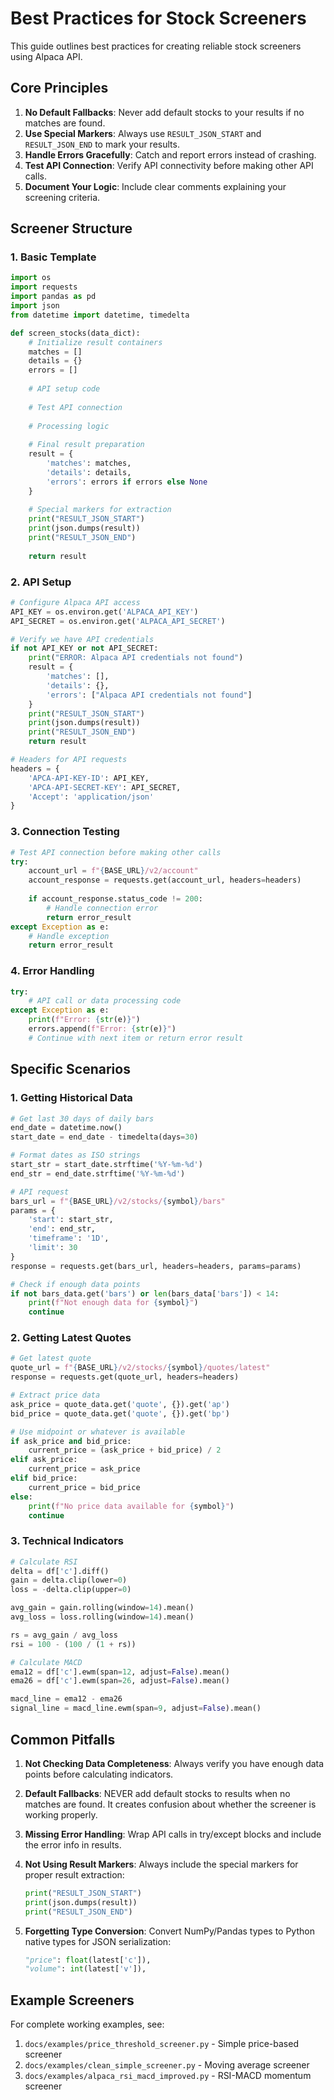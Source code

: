 # Best Practices for Stock Screeners

This guide outlines best practices for creating reliable stock screeners using Alpaca API.

## Core Principles

1. **No Default Fallbacks**: Never add default stocks to your results if no matches are found.
2. **Use Special Markers**: Always use `RESULT_JSON_START` and `RESULT_JSON_END` to mark your results.
3. **Handle Errors Gracefully**: Catch and report errors instead of crashing.
4. **Test API Connection**: Verify API connectivity before making other API calls.
5. **Document Your Logic**: Include clear comments explaining your screening criteria.

## Screener Structure

### 1. Basic Template

```python
import os
import requests
import pandas as pd
import json
from datetime import datetime, timedelta

def screen_stocks(data_dict):
    # Initialize result containers
    matches = []
    details = {}
    errors = []
    
    # API setup code
    
    # Test API connection
    
    # Processing logic
    
    # Final result preparation
    result = {
        'matches': matches,
        'details': details,
        'errors': errors if errors else None
    }
    
    # Special markers for extraction
    print("RESULT_JSON_START")
    print(json.dumps(result))
    print("RESULT_JSON_END")
    
    return result
```

### 2. API Setup

```python
# Configure Alpaca API access
API_KEY = os.environ.get('ALPACA_API_KEY')
API_SECRET = os.environ.get('ALPACA_API_SECRET')

# Verify we have API credentials
if not API_KEY or not API_SECRET:
    print("ERROR: Alpaca API credentials not found")
    result = {
        'matches': [],
        'details': {},
        'errors': ["Alpaca API credentials not found"]
    }
    print("RESULT_JSON_START")
    print(json.dumps(result))
    print("RESULT_JSON_END")
    return result

# Headers for API requests
headers = {
    'APCA-API-KEY-ID': API_KEY,
    'APCA-API-SECRET-KEY': API_SECRET,
    'Accept': 'application/json'
}
```

### 3. Connection Testing

```python
# Test API connection before making other calls
try:
    account_url = f"{BASE_URL}/v2/account"
    account_response = requests.get(account_url, headers=headers)
    
    if account_response.status_code != 200:
        # Handle connection error
        return error_result
except Exception as e:
    # Handle exception
    return error_result
```

### 4. Error Handling

```python
try:
    # API call or data processing code
except Exception as e:
    print(f"Error: {str(e)}")
    errors.append(f"Error: {str(e)}")
    # Continue with next item or return error result
```

## Specific Scenarios

### 1. Getting Historical Data

```python
# Get last 30 days of daily bars
end_date = datetime.now()
start_date = end_date - timedelta(days=30)

# Format dates as ISO strings
start_str = start_date.strftime('%Y-%m-%d')
end_str = end_date.strftime('%Y-%m-%d')

# API request
bars_url = f"{BASE_URL}/v2/stocks/{symbol}/bars"
params = {
    'start': start_str,
    'end': end_str,
    'timeframe': '1D',
    'limit': 30
}
response = requests.get(bars_url, headers=headers, params=params)

# Check if enough data points
if not bars_data.get('bars') or len(bars_data['bars']) < 14:
    print(f"Not enough data for {symbol}")
    continue
```

### 2. Getting Latest Quotes

```python
# Get latest quote
quote_url = f"{BASE_URL}/v2/stocks/{symbol}/quotes/latest"
response = requests.get(quote_url, headers=headers)

# Extract price data
ask_price = quote_data.get('quote', {}).get('ap')
bid_price = quote_data.get('quote', {}).get('bp')

# Use midpoint or whatever is available
if ask_price and bid_price:
    current_price = (ask_price + bid_price) / 2
elif ask_price:
    current_price = ask_price
elif bid_price:
    current_price = bid_price
else:
    print(f"No price data available for {symbol}")
    continue
```

### 3. Technical Indicators

```python
# Calculate RSI
delta = df['c'].diff()
gain = delta.clip(lower=0)
loss = -delta.clip(upper=0)

avg_gain = gain.rolling(window=14).mean()
avg_loss = loss.rolling(window=14).mean()

rs = avg_gain / avg_loss
rsi = 100 - (100 / (1 + rs))

# Calculate MACD
ema12 = df['c'].ewm(span=12, adjust=False).mean()
ema26 = df['c'].ewm(span=26, adjust=False).mean()

macd_line = ema12 - ema26
signal_line = macd_line.ewm(span=9, adjust=False).mean()
```

## Common Pitfalls

1. **Not Checking Data Completeness**: Always verify you have enough data points before calculating indicators.

2. **Default Fallbacks**: NEVER add default stocks to results when no matches are found. It creates confusion about whether the screener is working properly.

3. **Missing Error Handling**: Wrap API calls in try/except blocks and include the error info in results.

4. **Not Using Result Markers**: Always include the special markers for proper result extraction:
   ```python
   print("RESULT_JSON_START")
   print(json.dumps(result))
   print("RESULT_JSON_END")
   ```

5. **Forgetting Type Conversion**: Convert NumPy/Pandas types to Python native types for JSON serialization:
   ```python
   "price": float(latest['c']),
   "volume": int(latest['v']),
   ```

## Example Screeners

For complete working examples, see:

1. `docs/examples/price_threshold_screener.py` - Simple price-based screener
2. `docs/examples/clean_simple_screener.py` - Moving average screener
3. `docs/examples/alpaca_rsi_macd_improved.py` - RSI-MACD momentum screener